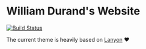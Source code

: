 William Durand's Website
========================

[![Build
Status](https://travis-ci.org/willdurand/willdurand.github.com.png?branch=master)](https://travis-ci.org/willdurand/willdurand.github.com)

The current theme is heavily based on [Lanyon](https://github.com/poole/lanyon) :heart:
